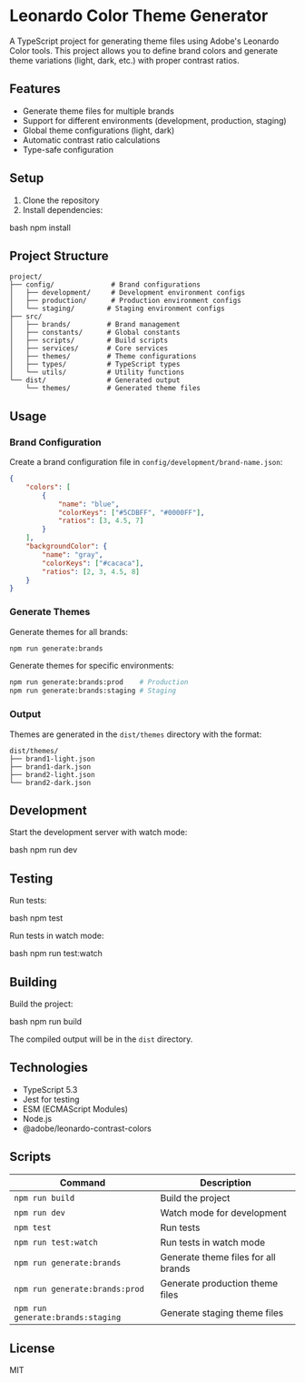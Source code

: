 # Leonardo Color Theme Generator

A TypeScript project for generating theme files using Adobe's Leonardo Color tools. This project allows you to define brand colors and generate theme variations (light, dark, etc.) with proper contrast ratios.

## Features

- Generate theme files for multiple brands
- Support for different environments (development, production, staging)
- Global theme configurations (light, dark)
- Automatic contrast ratio calculations
- Type-safe configuration

## Setup

1. Clone the repository
2. Install dependencies:

bash
npm install


## Project Structure

```
project/
├── config/              # Brand configurations
│   ├── development/     # Development environment configs
│   ├── production/      # Production environment configs
│   └── staging/        # Staging environment configs
├── src/
│   ├── brands/         # Brand management
│   ├── constants/      # Global constants
│   ├── scripts/        # Build scripts
│   ├── services/       # Core services
│   ├── themes/         # Theme configurations
│   ├── types/          # TypeScript types
│   └── utils/          # Utility functions
└── dist/               # Generated output
    └── themes/         # Generated theme files
```

## Usage

### Brand Configuration

Create a brand configuration file in `config/development/brand-name.json`:

```json
{
    "colors": [
        {
            "name": "blue",
            "colorKeys": ["#5CDBFF", "#0000FF"],
            "ratios": [3, 4.5, 7]
        }
    ],
    "backgroundColor": {
        "name": "gray",
        "colorKeys": ["#cacaca"],
        "ratios": [2, 3, 4.5, 8]
    }
}
```

### Generate Themes

Generate themes for all brands:
```bash
npm run generate:brands
```

Generate themes for specific environments:
```bash
npm run generate:brands:prod    # Production
npm run generate:brands:staging # Staging
```

### Output

Themes are generated in the `dist/themes` directory with the format:
```
dist/themes/
├── brand1-light.json
├── brand1-dark.json
├── brand2-light.json
└── brand2-dark.json
```

## Development

Start the development server with watch mode:

bash
npm run dev


## Testing

Run tests:

bash
npm test


Run tests in watch mode:

bash
npm run test:watch


## Building

Build the project:

bash
npm run build


The compiled output will be in the `dist` directory.

## Technologies

- TypeScript 5.3
- Jest for testing
- ESM (ECMAScript Modules)
- Node.js
- @adobe/leonardo-contrast-colors

## Scripts

| Command | Description |
|---------|-------------|
| `npm run build` | Build the project |
| `npm run dev` | Watch mode for development |
| `npm test` | Run tests |
| `npm run test:watch` | Run tests in watch mode |
| `npm run generate:brands` | Generate theme files for all brands |
| `npm run generate:brands:prod` | Generate production theme files |
| `npm run generate:brands:staging` | Generate staging theme files |

## License

MIT